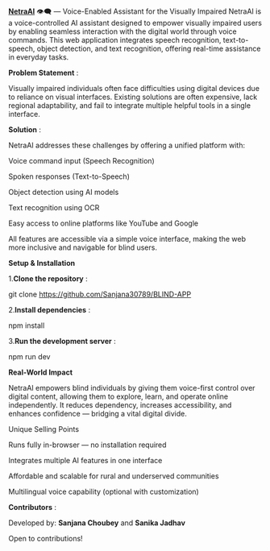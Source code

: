 <u>**NetraAI**</u> 👁️‍🗨️ — Voice-Enabled Assistant for the Visually Impaired
NetraAI is a voice-controlled AI assistant designed to empower visually impaired users by enabling seamless interaction with the digital world through voice commands. This web application integrates speech recognition, text-to-speech, object detection, and text recognition, offering real-time assistance in everyday tasks.


**Problem Statement** : 

Visually impaired individuals often face difficulties using digital devices due to reliance on visual interfaces. Existing solutions are often expensive, lack regional adaptability, and fail to integrate multiple helpful tools in a single interface.

**Solution** : 

NetraAI addresses these challenges by offering a unified platform with:

Voice command input (Speech Recognition)

Spoken responses (Text-to-Speech)

Object detection using AI models

Text recognition using OCR

Easy access to online platforms like YouTube and Google

All features are accessible via a simple voice interface, making the web more inclusive and navigable for blind users.

**Setup & Installation**

1.**Clone the repository** :

git clone https://github.com/Sanjana30789/BLIND-APP

2.**Install dependencies** :

npm install

3.**Run the development server** :

npm run dev


**Real-World Impact**

NetraAI empowers blind individuals by giving them voice-first control over digital content, allowing them to explore, learn, and operate online independently. It reduces dependency, increases accessibility, and enhances confidence — bridging a vital digital divide.

Unique Selling Points

Runs fully in-browser — no installation required

Integrates multiple AI features in one interface

Affordable and scalable for rural and underserved communities

Multilingual voice capability (optional with customization)


**Contributors** : 

Developed by: **Sanjana Choubey** and **Sanika Jadhav**

Open to contributions!
